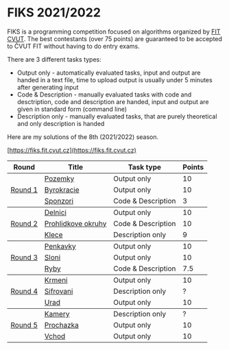 # FIKS 2021/2022
FIKS is a programming competition focused on algorithms organized by [FIT CVUT](https://fit.cvut.cz). The best contestants (over 75 points) are guaranteed to be accepted to ČVUT FIT without having to do entry exams.

 There are 3 different tasks types:
 - Output only - automatically evaluated tasks, input and output are handed in a text file, time to upload output is usually under 5 minutes after generating input
 - Code & Description - manually evaluated tasks with code and desctription, code and description are handed, input and output are given in standard form (command line)
 - Description only - manually evaluated tasks, that are purely theoretical and only description is handed


  Here are my solutions of the 8th (2021/2022) season.

[https://fiks.fit.cvut.cz](https://fiks.fit.cvut.cz)



<table>
    <thead>
        <tr>
            <th>Round</th>
            <th>Title</th>
            <th>Task type</th>
            <th>Points</th>
        </tr>
    </thead>
    <tbody>
        <tr>
            <td rowspan=3> <a href=https://github.com/themm1/FIKS/tree/master/round_1>Round 1</td>
            <td> <a href=https://github.com/themm1/FIKS/tree/master/round_1/pozemky>Pozemky</td>
            <td>Output only</td>
            <td>10</td>
        </tr>
        <tr>
            <td> <a href=https://github.com/themm1/FIKS/tree/master/round_1/byrokracie>Byrokracie</td>
            <td>Output only</td>
            <td>10</td>
        </tr>
        <tr>
            <td> <a href=https://github.com/themm1/FIKS/tree/master/round_1/sponzori>Sponzori</td>
            <td>Code & Description</td>
            <td>3</td>
        </tr>
    </tbody>
    <tbody>
        <tr>
            <td rowspan=3> <a href=https://github.com/themm1/FIKS/tree/master/round_2>Round 2</td>
            <td> <a href=https://github.com/themm1/FIKS/tree/master/round_2/delnici>Delnici</td>
            <td>Output only</td>
            <td>10</td>
        </tr>
        <tr>
            <td> <a href=https://github.com/themm1/FIKS/tree/master/round_2/prohlidkove_okruhy>Prohlidkove okruhy</td>
            <td>Code & Description</td>
            <td>10</td>
        </tr>
        <tr>
            <td> <a href=https://github.com/themm1/FIKS/tree/master/round_2/klece>Klece</td>
            <td>Description only</td>
            <td>9</td>
        </tr>
    </tbody>
    <tbody>
        <tr>
            <td rowspan=3> <a href=https://github.com/themm1/FIKS/tree/master/round_3>Round 3</td>
            <td> <a href=https://github.com/themm1/FIKS/tree/master/round_3/penkavky>Penkavky</td>
            <td>Output only</td>
            <td>10</td>
        </tr>
        <tr>
            <td> <a href=https://github.com/themm1/FIKS/tree/master/round_3/sloni>Sloni</td>
            <td>Output only</td>
            <td>10</td>
        </tr>
        <tr>
            <td> <a href=https://github.com/themm1/FIKS/tree/master/round_3/ryby>Ryby</td>
            <td>Code & Description</td>
            <td>7.5</td>
        </tr>
    </tbody>
    <tbody>
        <tr>
            <td rowspan=3> <a href=https://github.com/themm1/FIKS/tree/master/round_4>Round 4</td>
            <td> <a href=https://github.com/themm1/FIKS/tree/master/round_4/krmeni>Krmeni</td>
            <td>Output only</td>
            <td>10</td>
        </tr>
        <tr>
            <td> <a href=https://github.com/themm1/FIKS/tree/master/round_4/sifrovani>Sifrovani</td>
            <td>Description only</td>
            <td>?</td>
        </tr>
        <tr>
            <td> <a href=https://github.com/themm1/FIKS/tree/master/round_4/urad>Urad</td>
            <td>Output only</td>
            <td>10</td>
        </tr>
    </tbody>
    <tbody>
        <tr>
            <td rowspan=3> <a href=https://github.com/themm1/FIKS/tree/master/round_5>Round 5</td>
            <td> <a href=https://github.com/themm1/FIKS/tree/master/round_5/kamery>Kamery</td>
            <td>Description only</td>
            <td>?</td>
        </tr>
        <tr>
            <td> <a href=https://github.com/themm1/FIKS/tree/master/round_5/prochazka>Prochazka</td>
            <td>Output only</td>
            <td>10</td>
        </tr>
        <tr>
            <td> <a href=https://github.com/themm1/FIKS/tree/master/round_5/vchod>Vchod</td>
            <td>Output only</td>
            <td>10</td>
        </tr>
    </tbody>
</table>
